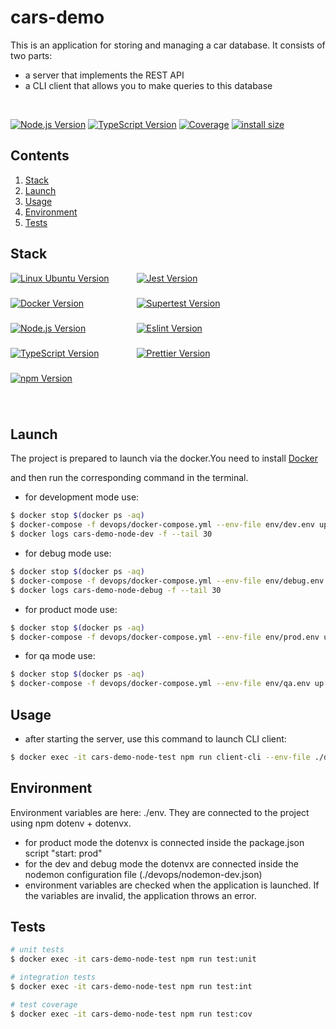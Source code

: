 # cars-demo
This is an application for storing and managing a car database.
It consists of two parts:
* a server that implements the REST API
* a CLI client that allows you to make queries to this database

<br>
<p style="display: block; width: 100%; text-align:left;">
  <a href="https://nodejs.org/en/about" target="_blank"><img src="https://img.shields.io/badge/Node.js-v18.16.0-blue?logo=nodedotjs" alt="Node.js Version" /></a>
  <a href="https://www.typescriptlang.org/" target="_blank"><img src="https://img.shields.io/badge/TypeScript-v4.7.4-blue?logo=typescript" alt="TypeScript Version" /></a>
  <a href="" target="_blank"><img src="https://img.shields.io/badge/covarage-91.92%20-%2300c642?style=flat" alt="Coverage" /></a>
  <a href="" rel="nofollow"><img src="https://img.shields.io/badge/istall_size-236%20KB-%23ebdb32?style=flat" alt="install size"></a>
</p>

## Contents

1. [Stack](#Stack)
2. [Launch](#launch)
3. [Usage](#usage)
4. [Environment](#environment)
5. [Tests](#tests)

## Stack

<div>
    <div>
      <div style="display: flex; flex-wrap: wrap; height: 200px;">
        <div style="width: 40%; height: fit-content;"><a href="https://ubuntu.com/" target="_blank"><img src="https://img.shields.io/badge/Linux_Ubuntu-v22.04-blue?style=for-the-badge&logo=ubuntu" alt="Linux Ubuntu Version" /></a></div>
        <div style="width: 40%; height: fit-content;"><a href="https://jestjs.io/" target="_blank"><img src="https://img.shields.io/badge/Jest-v29.0.5-blue?style=for-the-badge&logo=jest" alt="Jest Version" /></a></div>
        <div style="width: 40%; height: fit-content;"><a href="https://www.docker.com/products/docker-desktop/" target="_blank"><img src="https://img.shields.io/badge/docker-v24.0.2-blue?style=for-the-badge&logo=docker" alt="Docker Version" /></a></div>
        <div style="width: 40%; height: fit-content;"><a href="https://www.npmjs.com/package/supertest" target="_blank"><img src="https://img.shields.io/badge/supertest-v6.1.3-blue?style=for-the-badge" alt="Supertest Version" /></a></div>
        <div style="width: 40%; height: fit-content;"><a href="https://nodejs.org/en/about" target="_blank"><img src="https://img.shields.io/badge/Node.js-v18.16.0-blue?style=for-the-badge&logo=nodedotjs" alt="Node.js Version" /></a></div>
        <div style="width: 40%; height: fit-content;"><a href="https://eslint.org/" target="_blank"><img src="https://img.shields.io/badge/eslint-v8.51.0-blue?style=for-the-badge&logo=eslint" alt="Eslint Version" /></a></div>
        <div style="width: 40%; height: fit-content;"><a href="https://www.typescriptlang.org/" target="_blank"><img src="https://img.shields.io/badge/TypeScript-v4.7.4-blue?style=for-the-badge&logo=typescript" alt="TypeScript Version" /></a></div>
        <div style="width: 40%; height: fit-content;"><a href="https://prettier.io/" target="_blank"><img src="https://img.shields.io/badge/prettier-v2.3.2-blue?style=for-the-badge&logo=prettier" alt="Prettier Version" /></a></div>
        <div style="width: 40%; height: fit-content;"><a href="https://www.npmjs.com/" target="_blank"><img src="https://img.shields.io/badge/npm-v9.5.1-blue?style=for-the-badge&logo=npm" alt="npm Version" /></a></div>
        </div>
    </div>
</div>
<br>

## Launch

The project is prepared to launch via the docker.You need to install <a href="https://www.docker.com/products/docker-desktop/" target="_blank">Docker</a>

and then run the corresponding command in the terminal.

* for development mode use:

```bash
$ docker stop $(docker ps -aq)
$ docker-compose -f devops/docker-compose.yml --env-file env/dev.env up -d
$ docker logs cars-demo-node-dev -f --tail 30
```

* for debug mode use:

```bash
$ docker stop $(docker ps -aq)
$ docker-compose -f devops/docker-compose.yml --env-file env/debug.env up -d
$ docker logs cars-demo-node-debug -f --tail 30
```

* for product mode use:

```bash
$ docker stop $(docker ps -aq)
$ docker-compose -f devops/docker-compose.yml --env-file env/prod.env up -d
```

* for qa mode use:

```bash
$ docker stop $(docker ps -aq)
$ docker-compose -f devops/docker-compose.yml --env-file env/qa.env up -d
```

## Usage

* after starting the server, use this command to launch CLI client:
```bash
$ docker exec -it cars-demo-node-test npm run client-cli --env-file ./devops/env/.env.prod up -d
```

## Environment

Environment variables are here: ./env. They are connected to the project using npm dotenv + dotenvx.
* for product mode the dotenvx is connected inside the package.json script "start: prod"
* for the dev and debug mode the dotenvx are connected inside the nodemon configuration file (./devops/nodemon-dev.json)
* environment variables are checked when the application is launched. If the variables are invalid, the application throws an error.

## Tests

```bash
# unit tests
$ docker exec -it cars-demo-node-test npm run test:unit
```

```bash
# integration tests
$ docker exec -it cars-demo-node-test npm run test:int
```

```bash
# test coverage
$ docker exec -it cars-demo-node-test npm run test:cov
```
